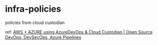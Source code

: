 # infra-policies
policies from cloud custodian

ref: [AWS + AZURE using AzureDevOps & Cloud Custodian | Open Source DevOps, DevSecOps, Azure Pipelines](https://www.youtube.com/watch?v=ElvHiZU8hRc)
